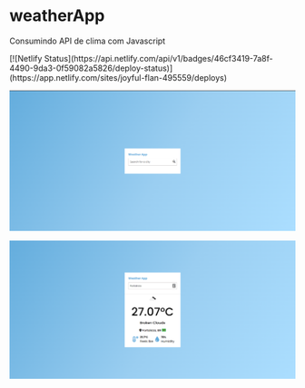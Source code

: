 # weatherApp
Consumindo API de clima com Javascript <br>
<p target="_blank">[![Netlify Status](https://api.netlify.com/api/v1/badges/46cf3419-7a8f-4490-9da3-0f59082a5826/deploy-status)](https://app.netlify.com/sites/joyful-flan-495559/deploys)</p>

<p>
    <img width: "400" src="img/img1.png"
</p>
  
<br>

<p>
    <img width: "400" src="img/img2.png"
</p>
